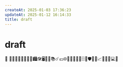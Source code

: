 ```yaml
---
createAt: 2025-01-03 17:36:23
updateAt: 2025-01-12 16:14:33
title: draft
---
```

# draft
📡
📒👨🏼‍🎓🤔👨🏼‍💻🏙️🛠️🖥️🛒🎦📚☄️💴🌐💈📄👢🔧🐞🗄️🔳🛡️🔌🥰📈💯🌵🎵💻💠